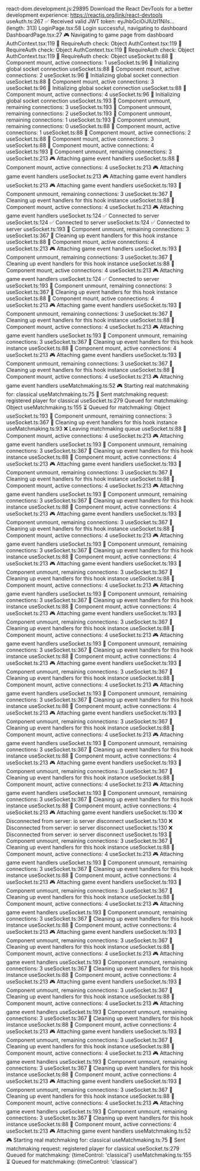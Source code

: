 react-dom.development.js:29895 Download the React DevTools for a better development experience: https://reactjs.org/link/react-devtools
useAuth.ts:267 ✅ Received valid JWT token: eyJhbGciOiJIUzI1NiIs... (length: 313)
LoginPage.tsx:58 Login successful, navigating to dashboard
DashboardPage.tsx:27 🎮 Navigating to game page from dashboard
AuthContext.tsx:119 🔐 RequireAuth check: Object
AuthContext.tsx:119 🔐 RequireAuth check: Object
AuthContext.tsx:119 🔐 RequireAuth check: Object
AuthContext.tsx:119 🔐 RequireAuth check: Object
useSocket.ts:88 🔗 Component mount, active connections: 1
useSocket.ts:96 🔗 Initializing global socket connection
useSocket.ts:88 🔗 Component mount, active connections: 2
useSocket.ts:96 🔗 Initializing global socket connection
useSocket.ts:88 🔗 Component mount, active connections: 3
useSocket.ts:96 🔗 Initializing global socket connection
useSocket.ts:88 🔗 Component mount, active connections: 4
useSocket.ts:96 🔗 Initializing global socket connection
useSocket.ts:193 🔄 Component unmount, remaining connections: 3
useSocket.ts:193 🔄 Component unmount, remaining connections: 2
useSocket.ts:193 🔄 Component unmount, remaining connections: 1
useSocket.ts:193 🔄 Component unmount, remaining connections: 0
useSocket.ts:88 🔗 Component mount, active connections: 1
useSocket.ts:88 🔗 Component mount, active connections: 2
useSocket.ts:88 🔗 Component mount, active connections: 3
useSocket.ts:88 🔗 Component mount, active connections: 4
useSocket.ts:193 🔄 Component unmount, remaining connections: 3
useSocket.ts:213 🎮 Attaching game event handlers
useSocket.ts:88 🔗 Component mount, active connections: 4
useSocket.ts:213 🎮 Attaching game event handlers
useSocket.ts:213 🎮 Attaching game event handlers
useSocket.ts:213 🎮 Attaching game event handlers
useSocket.ts:193 🔄 Component unmount, remaining connections: 3
useSocket.ts:367 🧹 Cleaning up event handlers for this hook instance
useSocket.ts:88 🔗 Component mount, active connections: 4
useSocket.ts:213 🎮 Attaching game event handlers
useSocket.ts:124 ✅ Connected to server
useSocket.ts:124 ✅ Connected to server
useSocket.ts:124 ✅ Connected to server
useSocket.ts:193 🔄 Component unmount, remaining connections: 3
useSocket.ts:367 🧹 Cleaning up event handlers for this hook instance
useSocket.ts:88 🔗 Component mount, active connections: 4
useSocket.ts:213 🎮 Attaching game event handlers
useSocket.ts:193 🔄 Component unmount, remaining connections: 3
useSocket.ts:367 🧹 Cleaning up event handlers for this hook instance
useSocket.ts:88 🔗 Component mount, active connections: 4
useSocket.ts:213 🎮 Attaching game event handlers
useSocket.ts:124 ✅ Connected to server
useSocket.ts:193 🔄 Component unmount, remaining connections: 3
useSocket.ts:367 🧹 Cleaning up event handlers for this hook instance
useSocket.ts:88 🔗 Component mount, active connections: 4
useSocket.ts:213 🎮 Attaching game event handlers
useSocket.ts:193 🔄 Component unmount, remaining connections: 3
useSocket.ts:367 🧹 Cleaning up event handlers for this hook instance
useSocket.ts:88 🔗 Component mount, active connections: 4
useSocket.ts:213 🎮 Attaching game event handlers
useSocket.ts:193 🔄 Component unmount, remaining connections: 3
useSocket.ts:367 🧹 Cleaning up event handlers for this hook instance
useSocket.ts:88 🔗 Component mount, active connections: 4
useSocket.ts:213 🎮 Attaching game event handlers
useSocket.ts:193 🔄 Component unmount, remaining connections: 3
useSocket.ts:367 🧹 Cleaning up event handlers for this hook instance
useSocket.ts:88 🔗 Component mount, active connections: 4
useSocket.ts:213 🎮 Attaching game event handlers
useMatchmaking.ts:52 🎮 Starting real matchmaking for: classical
useMatchmaking.ts:75 🚀 Sent matchmaking request: registered player for classical
useSocket.ts:279 Queued for matchmaking: Object
useMatchmaking.ts:155 ⏳ Queued for matchmaking: Object
useSocket.ts:193 🔄 Component unmount, remaining connections: 3
useSocket.ts:367 🧹 Cleaning up event handlers for this hook instance
useMatchmaking.ts:93 ❌ Leaving matchmaking queue
useSocket.ts:88 🔗 Component mount, active connections: 4
useSocket.ts:213 🎮 Attaching game event handlers
useSocket.ts:193 🔄 Component unmount, remaining connections: 3
useSocket.ts:367 🧹 Cleaning up event handlers for this hook instance
useSocket.ts:88 🔗 Component mount, active connections: 4
useSocket.ts:213 🎮 Attaching game event handlers
useSocket.ts:193 🔄 Component unmount, remaining connections: 3
useSocket.ts:367 🧹 Cleaning up event handlers for this hook instance
useSocket.ts:88 🔗 Component mount, active connections: 4
useSocket.ts:213 🎮 Attaching game event handlers
useSocket.ts:193 🔄 Component unmount, remaining connections: 3
useSocket.ts:367 🧹 Cleaning up event handlers for this hook instance
useSocket.ts:88 🔗 Component mount, active connections: 4
useSocket.ts:213 🎮 Attaching game event handlers
useSocket.ts:193 🔄 Component unmount, remaining connections: 3
useSocket.ts:367 🧹 Cleaning up event handlers for this hook instance
useSocket.ts:88 🔗 Component mount, active connections: 4
useSocket.ts:213 🎮 Attaching game event handlers
useSocket.ts:193 🔄 Component unmount, remaining connections: 3
useSocket.ts:367 🧹 Cleaning up event handlers for this hook instance
useSocket.ts:88 🔗 Component mount, active connections: 4
useSocket.ts:213 🎮 Attaching game event handlers
useSocket.ts:193 🔄 Component unmount, remaining connections: 3
useSocket.ts:367 🧹 Cleaning up event handlers for this hook instance
useSocket.ts:88 🔗 Component mount, active connections: 4
useSocket.ts:213 🎮 Attaching game event handlers
useSocket.ts:193 🔄 Component unmount, remaining connections: 3
useSocket.ts:367 🧹 Cleaning up event handlers for this hook instance
useSocket.ts:88 🔗 Component mount, active connections: 4
useSocket.ts:213 🎮 Attaching game event handlers
useSocket.ts:193 🔄 Component unmount, remaining connections: 3
useSocket.ts:367 🧹 Cleaning up event handlers for this hook instance
useSocket.ts:88 🔗 Component mount, active connections: 4
useSocket.ts:213 🎮 Attaching game event handlers
useSocket.ts:193 🔄 Component unmount, remaining connections: 3
useSocket.ts:367 🧹 Cleaning up event handlers for this hook instance
useSocket.ts:88 🔗 Component mount, active connections: 4
useSocket.ts:213 🎮 Attaching game event handlers
useSocket.ts:193 🔄 Component unmount, remaining connections: 3
useSocket.ts:367 🧹 Cleaning up event handlers for this hook instance
useSocket.ts:88 🔗 Component mount, active connections: 4
useSocket.ts:213 🎮 Attaching game event handlers
useSocket.ts:193 🔄 Component unmount, remaining connections: 3
useSocket.ts:367 🧹 Cleaning up event handlers for this hook instance
useSocket.ts:88 🔗 Component mount, active connections: 4
useSocket.ts:213 🎮 Attaching game event handlers
useSocket.ts:193 🔄 Component unmount, remaining connections: 3
useSocket.ts:367 🧹 Cleaning up event handlers for this hook instance
useSocket.ts:88 🔗 Component mount, active connections: 4
useSocket.ts:213 🎮 Attaching game event handlers
useSocket.ts:193 🔄 Component unmount, remaining connections: 3
useSocket.ts:367 🧹 Cleaning up event handlers for this hook instance
useSocket.ts:88 🔗 Component mount, active connections: 4
useSocket.ts:213 🎮 Attaching game event handlers
useSocket.ts:193 🔄 Component unmount, remaining connections: 3
useSocket.ts:367 🧹 Cleaning up event handlers for this hook instance
useSocket.ts:88 🔗 Component mount, active connections: 4
useSocket.ts:213 🎮 Attaching game event handlers
useSocket.ts:193 🔄 Component unmount, remaining connections: 3
useSocket.ts:367 🧹 Cleaning up event handlers for this hook instance
useSocket.ts:88 🔗 Component mount, active connections: 4
useSocket.ts:213 🎮 Attaching game event handlers
useSocket.ts:130 ❌ Disconnected from server: io server disconnect
useSocket.ts:130 ❌ Disconnected from server: io server disconnect
useSocket.ts:130 ❌ Disconnected from server: io server disconnect
useSocket.ts:193 🔄 Component unmount, remaining connections: 3
useSocket.ts:367 🧹 Cleaning up event handlers for this hook instance
useSocket.ts:88 🔗 Component mount, active connections: 4
useSocket.ts:213 🎮 Attaching game event handlers
useSocket.ts:193 🔄 Component unmount, remaining connections: 3
useSocket.ts:367 🧹 Cleaning up event handlers for this hook instance
useSocket.ts:88 🔗 Component mount, active connections: 4
useSocket.ts:213 🎮 Attaching game event handlers
useSocket.ts:193 🔄 Component unmount, remaining connections: 3
useSocket.ts:367 🧹 Cleaning up event handlers for this hook instance
useSocket.ts:88 🔗 Component mount, active connections: 4
useSocket.ts:213 🎮 Attaching game event handlers
useSocket.ts:193 🔄 Component unmount, remaining connections: 3
useSocket.ts:367 🧹 Cleaning up event handlers for this hook instance
useSocket.ts:88 🔗 Component mount, active connections: 4
useSocket.ts:213 🎮 Attaching game event handlers
useSocket.ts:193 🔄 Component unmount, remaining connections: 3
useSocket.ts:367 🧹 Cleaning up event handlers for this hook instance
useSocket.ts:88 🔗 Component mount, active connections: 4
useSocket.ts:213 🎮 Attaching game event handlers
useSocket.ts:193 🔄 Component unmount, remaining connections: 3
useSocket.ts:367 🧹 Cleaning up event handlers for this hook instance
useSocket.ts:88 🔗 Component mount, active connections: 4
useSocket.ts:213 🎮 Attaching game event handlers
useSocket.ts:193 🔄 Component unmount, remaining connections: 3
useSocket.ts:367 🧹 Cleaning up event handlers for this hook instance
useSocket.ts:88 🔗 Component mount, active connections: 4
useSocket.ts:213 🎮 Attaching game event handlers
useSocket.ts:193 🔄 Component unmount, remaining connections: 3
useSocket.ts:367 🧹 Cleaning up event handlers for this hook instance
useSocket.ts:88 🔗 Component mount, active connections: 4
useSocket.ts:213 🎮 Attaching game event handlers
useSocket.ts:193 🔄 Component unmount, remaining connections: 3
useSocket.ts:367 🧹 Cleaning up event handlers for this hook instance
useSocket.ts:88 🔗 Component mount, active connections: 4
useSocket.ts:213 🎮 Attaching game event handlers
useSocket.ts:193 🔄 Component unmount, remaining connections: 3
useSocket.ts:367 🧹 Cleaning up event handlers for this hook instance
useSocket.ts:88 🔗 Component mount, active connections: 4
useSocket.ts:213 🎮 Attaching game event handlers
useSocket.ts:193 🔄 Component unmount, remaining connections: 3
useSocket.ts:367 🧹 Cleaning up event handlers for this hook instance
useSocket.ts:88 🔗 Component mount, active connections: 4
useSocket.ts:213 🎮 Attaching game event handlers
useSocket.ts:193 🔄 Component unmount, remaining connections: 3
useSocket.ts:367 🧹 Cleaning up event handlers for this hook instance
useSocket.ts:88 🔗 Component mount, active connections: 4
useSocket.ts:213 🎮 Attaching game event handlers
useMatchmaking.ts:52 🎮 Starting real matchmaking for: classical
useMatchmaking.ts:75 🚀 Sent matchmaking request: registered player for classical
useSocket.ts:279 Queued for matchmaking: {timeControl: 'classical'}
useMatchmaking.ts:155 ⏳ Queued for matchmaking: {timeControl: 'classical'}
